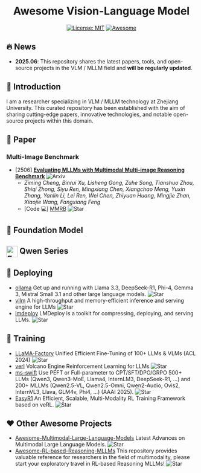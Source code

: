 <div align="center">

# Awesome Vision-Language Model

[![License: MIT](https://img.shields.io/badge/License-MIT-purple.svg)](LICENSE)
[![Awesome](https://awesome.re/badge.svg)](https://awesome.re)

</div>

## 🔥 News
- **2025.06**: This repository shares the latest papers, tools, and open-source projects in the VLM / MLLM field and **will be regularly updated**.

## 🌟 Introduction
I am a researcher specializing in VLM / MLLM technology at Zhejiang University. This curated repository has been established with the aim of sharing cutting-edge papers, innovative technologies, and notable open-source projects within this domain.

## 📝  Paper
### Multi-Image Benchmark
- [2506] **[Evaluating MLLMs with Multimodal Multi-image Reasoning Benchmark](http://www.arxiv.org/pdf/2506.04280)** ![Arxiv](https://img.shields.io/badge/Arxiv-Paper-red)
  - *Ziming Cheng, Binrui Xu, Lisheng Gong, Zuhe Song, Tianshuo Zhou, Shiqi Zhong, Siyu Ren, Mingxiang Chen, Xiangchao Meng, Yuxin Zhang, Yanlin Li, Lei Ren, Wei Chen, Zhiyuan Huang, Mingjie Zhan, Xiaojie Wang, Fangxiang Feng*
  - [Code 💻] [MMRB](https://github.com/LesterGong/MMRB) ![Star](https://img.shields.io/github/stars/LesterGong/MMRB.svg?style=social&label=Star)


## 🌋 Foundation Model
## <img src="https://cdn-avatars.huggingface.co/v1/production/uploads/620760a26e3b7210c2ff1943/-s1gyJfvbE1RgO5iBeNOi.png"  alt="qwen" width="30" height="30" style="vertical-align: middle;"> Qwen Series


## 🔨 Deploying
- [ollama](https://github.com/ollama/ollama) Get up and running with Llama 3.3, DeepSeek-R1, Phi-4, Gemma 3, Mistral Small 3.1 and other large language models. ![Star](https://img.shields.io/github/stars/ollama/ollama.svg?style=social&label=Star)
- [vllm](https://github.com/vllm-project/vllm) A high-throughput and memory-efficient inference and serving engine for LLMs ![Star](https://img.shields.io/github/stars/vllm-project/vllm.svg?style=social&label=Star)
- [lmdeploy](https://github.com/InternLM/lmdeploy) LMDeploy is a toolkit for compressing, deploying, and serving LLMs. ![Star](https://img.shields.io/github/stars/InternLM/lmdeploy.svg?style=social&label=Star)

## 🐳 Training
- [LLaMA-Factory](https://github.com/hiyouga/LLaMA-Factory) Unified Efficient Fine-Tuning of 100+ LLMs & VLMs (ACL 2024) ![Star](https://img.shields.io/github/stars/hiyouga/LLaMA-Factory.svg?style=social&label=Star)
- [verl](https://github.com/volcengine/verl) Volcano Engine Reinforcement Learning for LLMs ![Star](https://img.shields.io/github/stars/volcengine/verl.svg?style=social&label=Star)
- [ms-swift](https://github.com/modelscope/ms-swift) Use PEFT or Full-parameter to CPT/SFT/DPO/GRPO 500+ LLMs (Qwen3, Qwen3-MoE, Llama4, InternLM3, DeepSeek-R1, ...) and 200+ MLLMs (Qwen2.5-VL, Qwen2.5-Omni, Qwen2-Audio, Ovis2, InternVL3, Llava, GLM4v, Phi4, ...) (AAAI 2025). ![Star](https://img.shields.io/github/stars/modelscope/ms-swift.svg?style=social&label=Star)
- [EasyR1](https://github.com/hiyouga/EasyR1) An Efficient, Scalable, Multi-Modality RL Training Framework based on veRL. ![Star](https://img.shields.io/github/stars/hiyouga/EasyR1.svg?style=social&label=Star)


## ❤️ Other Awesome Projects
- [Awesome-Multimodal-Large-Language-Models](https://github.com/BradyFU/Awesome-Multimodal-Large-Language-Models) Latest Advances on Multimodal Large Language Models. ![Star](https://img.shields.io/github/stars/BradyFU/Awesome-Multimodal-Large-Language-Models.svg?style=social&label=Star)
- [Awesome-RL-based-Reasoning-MLLMs](https://github.com/Sun-Haoyuan23/Awesome-RL-based-Reasoning-MLLMs) This repository provides valuable reference for researchers in the field of multimodality, please start your exploratory travel in RL-based Reasoning MLLMs! ![Star](https://img.shields.io/github/stars/Sun-Haoyuan23/Awesome-RL-based-Reasoning-MLLMs.svg?style=social&label=Star)